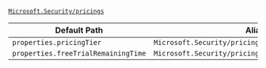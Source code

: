 [`Microsoft.Security/pricings`](https://docs.microsoft.com/en-us/azure/templates/microsoft.security/pricings)

| Default Path | Alias |
|---|---|
| `properties.pricingTier` | `Microsoft.Security/pricings/pricingTier` |
| `properties.freeTrialRemainingTime` | `Microsoft.Security/pricings/freeTrialRemainingTime` |

